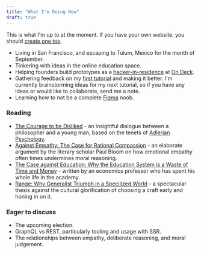 ```yaml
---
title: "What I'm Doing Now"
draft: true
---
```


This is what I'm up to at the moment. If you have your own website, you should [create one too](https://nownownow.com/about).

- Living in San Francisco, and escaping to Tulum, Mexico for the month of September.
- Tinkering with ideas in the online education space.
- Helping founders build prototypes as a [hacker-in-residence](./odf) at [On Deck](https://beondeck.com).
- Gathering feedback on my [first tutorial](./posts/building-a-fullstack-twitter-clone) and making it better. I'm currently brainstorming ideas for my next tutorial, so if you have any ideas or would like to collaborate, send me a note.
- Learning how to not be a complete [Figma](https://figma.com) noob.

### Reading

- [The Courage to be Disliked](https://www.amazon.com/Courage-Be-Disliked-Phenomenon-Happiness/dp/1501197274) - an insightful dialogue between a philosopher and a young man, based on the tenets of [Adlerian Psychology](https://en.wikipedia.org/wiki/Individual_psychology).
- [Against Empathy: The Case for Rational Compassion](https://www.amazon.com/Against-Empathy-Case-Rational-Compassion-ebook/dp/B01CY2LCZI/ref=sr_1_1?crid=1SHC8OL33BS6V&dchild=1&keywords=against+empathy&qid=1595301193&s=books&sprefix=against+e%2Cstripbooks%2C215&sr=1-1) - an elaborate argument by the literary scholar Paul Bloom on how emotional empathy often times undermines moral reasoning.
- [The Case against Education: Why the Education System is a Waste of Time and Money](https://www.amazon.com/Case-against-Education-System-Waste/dp/0691196451/ref=sr_1_1?crid=1BCMPGB4VG0VN&dchild=1&keywords=the+case+against+education&qid=1595301376&s=books&sprefix=the+case+against+ed%2Cstripbooks%2C212&sr=1-1) - written by an economics professor who has spent his whole life in the academy.
- [Range: Why Generalist Triumph in a Specilized World](https://www.amazon.com/Range-Generalists-Triumph-Specialized-World/dp/0735214484/ref=sr_1_1?dchild=1&keywords=range&qid=1595301521&s=books&sr=1-1) - a spectacular thesis against the cultural glorification of choosing a craft early and honing in on it.

### Eager to discuss

- The upcoming election.
- GraphQL vs REST, particularly tooling and usage with SSR.
- The relationships between empathy, deliberate reasoning, and moral judgement.
